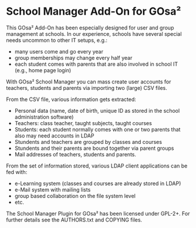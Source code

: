# School Manager Add-On for GOsa²

This GOsa² Add-On has been especially designed for user and group management
at schools. In our experience, schools have several special needs uncommon to
other IT setups, e.g.:

  * many users come and go every year
  * group memberships may change every half year
  * each student comes with parents that are also involved in
    school IT (e.g., home page login)

With GOsa² School Manager you can mass create user accounts for teachers,
students and parents via importing two (large) CSV files.

From the CSV file, various information gets extracted:

  * Personal data (name, date of birth, unique ID as stored in the school
    administration software)
  * Teachers: class teacher, taught subjects, taught courses
  * Students: each student normally comes with one or two parents that
    also may need accounts in LDAP
  * Stundents and teachers are grouped by classes and courses
  * Stundents and their parents are bound together via parent groups
  * Mail addresses of teachers, students and parents.

From the set of information stored, various LDAP client applications can be
fed with:

  * e-Learning system (classes and courses are already stored in LDAP)
  * e-Mail system with mailing lists
  * group based collaboration on the file system level
  * etc.

The School Manager Plugin for GOsa² has been licensed under GPL-2+. For further details
see the AUTHORS.txt and COPYING files.
